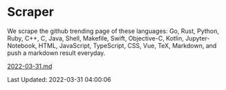 # Scraper

We scrape the github trending page of these languages: Go, Rust, Python, Ruby, C++, C, Java, Shell, Makefile, Swift, Objective-C, Kotlin, Jupyter-Notebook, HTML, JavaScript, TypeScript, CSS, Vue, TeX, Markdown, and push a markdown result everyday.

[2022-03-31.md](https://github.com/yangwenmai/github-trending-backup/blob/master/2022-03-31.md)

Last Updated: 2022-03-31 04:00:06